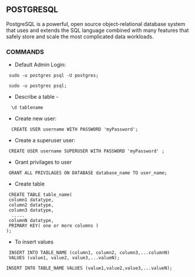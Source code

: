 ## POSTGRESQL

PostgreSQL is a powerful, open source object-relational database system that uses and extends the SQL language combined with many features that safely store and scale the most complicated data workloads. 

### COMMANDS

- Default Admin Login:
 ```
  sudo -u postgres psql -U postgres;
 ```
 ```
  sudo -u postgres psql;
 ``` 
- Describe a table - 
```
  \d tablename
```
- Create new user:
```
  CREATE USER username WITH PASSWORD 'myPassword';
```  
 - Create a superuser user:
 ```
  CREATE USER username SUPERUSER WITH PASSWORD 'myPassword' ;
 ```
 - Grant privilages to user
 ```
  GRANT ALL PRIVILAGES ON DATABASE database_name TO user_name;
 ```  
 - Create table
 ```
  CREATE TABLE table_name(
  column1 datatype,
  column2 datatype,
  column3 datatype,
   .....
  columnN datatype,
  PRIMARY KEY( one or more columns )
);
 ```
 
 - To insert values
 ```
  INSERT INTO TABLE_NAME (column1, column2, column3,...columnN)
  VALUES (value1, value2, value3,...valueN);
 ```
 ```
 INSERT INTO TABLE_NAME VALUES (value1,value2,value3,...valueN);
 ```


